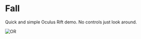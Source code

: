 Fall
====

Quick and simple Oculus Rift demo. No controls just look around.

![OR](http://i.imgur.com/bTib5UY.jpg)
